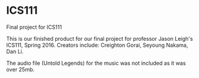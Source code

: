 # ICS111
Final project for ICS111

This is our finished product for our final project for professor Jason Leigh's ICS111, Spring 2016. Creators include: Creighton Gorai, Seyoung Nakama, Dan Li.

The audio file (Untold Legends) for the music was not included as it was over 25mb.
